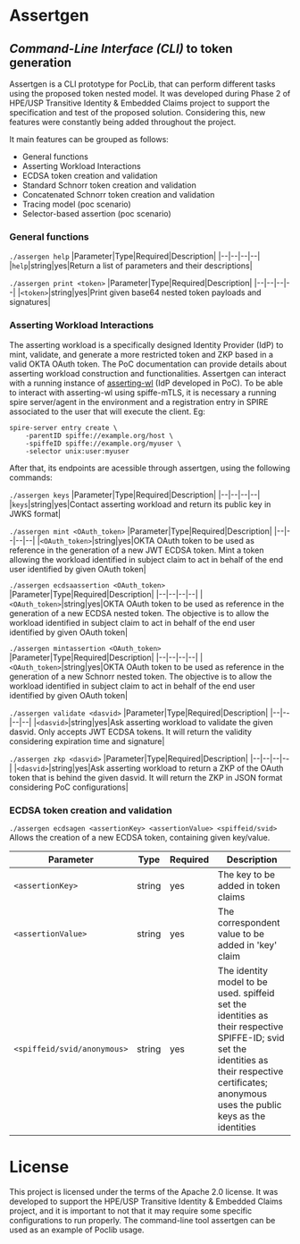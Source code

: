 # Assertgen

## _Command-Line Interface (CLI)_ to token generation

Assertgen is a CLI prototype for PocLib, that can perform different tasks using the proposed token nested model. It was developed during Phase 2 of HPE/USP Transitive Identity & Embedded Claims project to support the specification and test of the proposed solution. Considering this, new features were constantly being added throughout the project.

It main features can be grouped as follows:

- General functions
-  Asserting Workload Interactions
-  ECDSA token creation and validation
-  Standard Schnorr token creation and validation
-  Concatenated Schnorr token creation and validation
-  Tracing model (poc scenario)
-  Selector-based assertion (poc scenario)

### General functions

`./assergen help`
|Parameter|Type|Required|Description|
|--|--|--|--|
|`help`|string|yes|Return a list of parameters and their descriptions|

`./assergen print <token>`
|Parameter|Type|Required|Description|
|--|--|--|--|
|`<token>`|string|yes|Print given base64 nested token payloads and signatures|

### Asserting Workload Interactions

The asserting workload is a specifically designed Identity Provider (IdP) to mint, validate, and generate a more restricted token and ZKP based in a valid OKTA OAuth token. The PoC documentation can provide details about asserting workload construction and functionalities.
Assertgen can interact with a running instance of [asserting-wl](link_to_PoC_md_file) (IdP developed in PoC). To be able to interact with asserting-wl using spiffe-mTLS, it is necessary a running spire server/agent in the environment and a registration entry in SPIRE associated to the user that will execute the client. Eg:

```console
spire-server entry create \
    -parentID spiffe://example.org/host \
    -spiffeID spiffe://example.org/myuser \
    -selector unix:user:myuser
```


After that, its endpoints are acessible through assertgen, using the following commands:

`./assergen keys`
|Parameter|Type|Required|Description|
|--|--|--|--|
|`keys`|string|yes|Contact asserting workload and return its public key in JWKS format|

`./assergen mint <OAuth_token>`
|Parameter|Type|Required|Description|
|--|--|--|--|
|`<OAuth_token>`|string|yes|OKTA OAuth token to be used as reference in the generation of a new JWT ECDSA token. Mint a token allowing the workload identified in subject claim to act in behalf of the end user identified by given OAuth token|

`./assergen ecdsaassertion <OAuth_token>`
|Parameter|Type|Required|Description|
|--|--|--|--|
|`<OAuth_token>`|string|yes|OKTA OAuth token to be used as reference in the generation of a new ECDSA nested token. The objective is to allow the workload identified in subject claim to act in behalf of the end user identified by given OAuth token|

`./assergen mintassertion <OAuth_token>`
|Parameter|Type|Required|Description|
|--|--|--|--|
|`<OAuth_token>`|string|yes|OKTA OAuth token to be used as reference in the generation of a new Schnorr nested token. The objective is to allow the workload identified in subject claim to act in behalf of the end user identified by given OAuth token|

`./assergen validate <dasvid>`
|Parameter|Type|Required|Description|
|--|--|--|--|
|`<dasvid>`|string|yes|Ask asserting workload to validate the given dasvid. Only accepts JWT ECDSA tokens. It will return the validity considering expiration time and signature|

`./assergen zkp <dasvid>`
|Parameter|Type|Required|Description|
|--|--|--|--|
|`<dasvid>`|string|yes|Ask asserting workload to return a ZKP of the OAuth token that is behind the given dasvid. It will return the ZKP in JSON format considering PoC configurations|

### ECDSA token creation and validation

`./assergen ecdsagen <assertionKey> <assertionValue> <spiffeid/svid>`
Allows the creation of a new ECDSA token, containing given key/value.

|Parameter|Type|Required|Description|
|--|--|--|--|
|`<assertionKey>`|string|yes|The key to be added in token claims|
|`<assertionValue>`|string|yes|The correspondent value to be added in 'key' claim |
|`<spiffeid/svid/anonymous>`|string|yes|The identity model to be used. spiffeid set the identities as their respective SPIFFE-ID; svid set the identities as their respective certificates; anonymous uses the public keys as the identities|

# License
This project is licensed under the terms of the Apache 2.0 license. It was developed to support the HPE/USP Transitive Identity & Embedded Claims project, and it is important to not that it may require some specific configurations to run properly. The command-line tool assertgen can be used as an example of Poclib usage.
